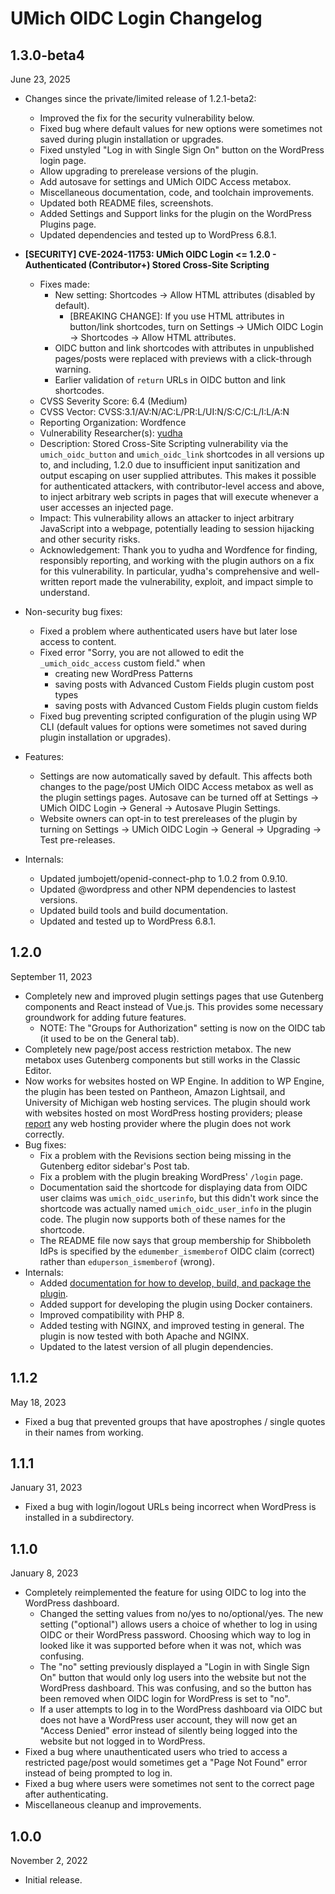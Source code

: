 # UMich OIDC Login Changelog


## 1.3.0-beta4
June 23, 2025

* Changes since the private/limited release of 1.2.1-beta2:
    * Improved the fix for the security vulnerability below.
	* Fixed bug where default values for new options were sometimes not saved during plugin installation or upgrades.
	* Fixed unstyled "Log in with Single Sign On" button on the WordPress login page.
    * Allow upgrading to prerelease versions of the plugin.
	* Add autosave for settings and UMich OIDC Access metabox.
	* Miscellaneous documentation, code, and toolchain improvements.
	* Updated both README files, screenshots.
    * Added Settings and Support links for the plugin on the WordPress Plugins page.
	* Updated dependencies and tested up to WordPress 6.8.1.


* **[SECURITY] CVE-2024-11753: UMich OIDC Login <= 1.2.0 - Authenticated (Contributor+) Stored Cross-Site Scripting**
	* Fixes made:
		* New setting: Shortcodes -> Allow HTML attributes (disabled by default).
			* [BREAKING CHANGE]: If you use HTML attributes in button/link shortcodes, turn on Settings -> UMich OIDC Login -> Shortcodes -> Allow HTML attributes.
		* OIDC button and link shortcodes with attributes in unpublished pages/posts were replaced with previews with a click-through warning.
		* Earlier validation of `return` URLs in OIDC button and link shortcodes.
	* CVSS Severity Score: 6.4 (Medium)
	* CVSS Vector: CVSS:3.1/AV:N/AC:L/PR:L/UI:N/S:C/C:L/I:L/A:N
	* Reporting Organization: Wordfence
	* Vulnerability Researcher(s): [yudha](https://www.wordfence.com/threat-intel/vulnerabilities/researchers/yudha)
	* Description: Stored Cross-Site Scripting vulnerability via the `umich_oidc_button` and `umich_oidc_link` shortcodes in all versions up to, and including, 1.2.0 due to insufficient input sanitization and output escaping on user supplied attributes. This makes it possible for authenticated attackers, with contributor-level access and above, to inject arbitrary web scripts in pages that will execute whenever a user accesses an injected page.
	* Impact: This vulnerability allows an attacker to inject arbitrary JavaScript into a webpage, potentially leading to session hijacking and other security risks.
	* Acknowledgement: Thank you to yudha and Wordfence for finding, responsibly reporting, and working with the plugin authors on a fix for this vulnerability.  In particular, yudha's comprehensive and well-written report made the vulnerability, exploit, and impact simple to understand.
* Non-security bug fixes:
	* Fixed a problem where authenticated users have but later lose access to content.
	* Fixed error "Sorry, you are not allowed to edit the `_umich_oidc_access` custom field." when
		* creating new WordPress Patterns
		* saving posts with Advanced Custom Fields plugin custom post types
		* saving posts with Advanced Custom Fields plugin custom fields
	* Fixed bug preventing scripted configuration of the plugin using WP CLI (default values for options were sometimes not saved during plugin installation or upgrades).
* Features:
	* Settings are now automatically saved by default. This affects both changes to the page/post UMich OIDC Access metabox as well as the plugin settings pages. Autosave can be turned off at Settings -> UMich OIDC Login -> General -> Autosave Plugin Settings.
	* Website owners can opt-in to test prereleases of the plugin by turning on Settings -> UMich OIDC Login -> General -> Upgrading -> Test pre-releases.
* Internals:
	* Updated jumbojett/openid-connect-php to 1.0.2 from 0.9.10.
	* Updated @wordpress and other NPM dependencies to lastest versions.
	* Updated build tools and build documentation.
	* Updated and tested up to WordPress 6.8.1.


## 1.2.0
September 11, 2023
* Completely new and improved plugin settings pages that use Gutenberg components and React instead of Vue.js.  This provides some necessary groundwork for adding future features.
    * NOTE: The "Groups for Authorization" setting is now on the OIDC tab (it used to be on the General tab).
* Completely new page/post access restriction metabox.  The new metabox uses Gutenberg components but still works in the Classic Editor.
* Now works for websites hosted on WP Engine.  In addition to WP Engine, the plugin has been tested on Pantheon, Amazon Lightsail, and University of Michigan web hosting services.  The plugin should work with websites hosted on most WordPress hosting providers; please [report](https://github.com/its-webhosting/umich-oidc-login/issues) any web hosting provider where the plugin does not work correctly.
* Bug fixes:
    * Fix a problem with the Revisions section being missing in the Gutenberg editor sidebar's Post tab.
    * Fix a problem with the plugin breaking WordPress' `/login` page.
    * Documentation said the shortcode for displaying data from OIDC user claims was `umich_oidc_userinfo`, but this didn't work since the shortcode was actually named `umich_oidc_user_info` in the plugin code.  The plugin now supports both of these names for the shortcode.
    * The README file now says that group membership for Shibboleth IdPs is specified by the `edumember_ismemberof` OIDC claim (correct) rather than `eduperson_ismemberof` (wrong).
* Internals:
    * Added [documentation for how to develop, build, and package the plugin](https://github.com/its-webhosting/umich-oidc-login/).
    * Added support for developing the plugin using Docker containers.
    * Improved compatibility with PHP 8.
    * Added testing with NGINX, and improved testing in general.  The plugin is now tested with both Apache and NGINX.
    * Updated to the latest version of all plugin dependencies.

## 1.1.2
May 18, 2023
* Fixed a bug that prevented groups that have apostrophes / single quotes in their names from working.

## 1.1.1
January 31, 2023
* Fixed a bug with login/logout URLs being incorrect when WordPress is installed in a subdirectory.

## 1.1.0
January 8, 2023
* Completely reimplemented the feature for using OIDC to log into the WordPress dashboard.
    * Changed the setting values from no/yes to no/optional/yes. The new setting ("optional") allows users a choice of whether to log in using OIDC or their WordPress password. Choosing which way to log in looked like it was supported before when it was not, which was confusing.
    * The "no" setting previously displayed a "Login in with Single Sign On" button that would only log users into the website but not the WordPress dashboard.  This was confusing, and so the button has been removed when OIDC login for WordPress is set to "no".
    * If a user attempts to log in to the WordPress dashboard via OIDC but does not have a WordPress user account, they will now get an "Access Denied" error instead of silently being logged into the website but not logged in to WordPress.
* Fixed a bug where unauthenticated users who tried to access a restricted page/post would sometimes get a "Page Not Found" error instead of being prompted to log in.
* Fixed a bug where users were sometimes not sent to the correct page after authenticating.
* Miscellaneous cleanup and improvements.

## 1.0.0
November 2, 2022
* Initial release.

